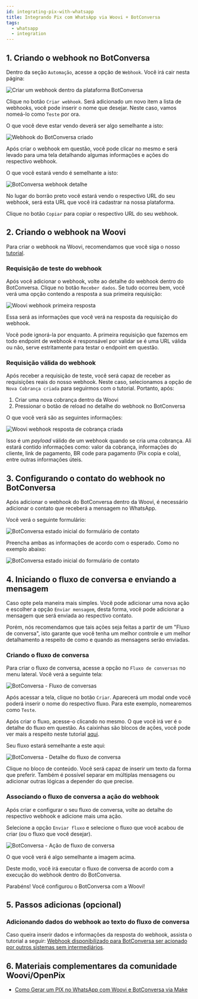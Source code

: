 ```yaml
---
id: integrating-pix-with-whatsapp
title: Integrando Pix com WhatsApp via Woovi + BotConversa
tags:
  - whatsapp
  - integration
---
```


## 1. Criando o webhook no BotConversa

Dentro da seção `Automação`, acesse a opção de `Webhook`. Você irá cair nesta página:

![Criar um webhook dentro da plataforma BotConversa](/img/botconversa-create-webhook.png)

Clique no botão `Criar webhook`. Será adicionado um novo item a lista de webhooks,
você pode inserir o nome que desejar. Neste caso, vamos nomeá-lo como `Teste` por ora.

O que você deve estar vendo deverá ser algo semelhante a isto:

![Webhook do BotConversa criado](/img/botconversa-webhook-created.png)

Após criar o webhook em questão, você pode clicar no mesmo e será levado para uma tela
detalhando algumas informações e ações do respectivo webhook.

O que você estará vendo é semelhante a isto:

![BotConversa webhook detalhe](/img/botconversa-webhook-detail.png)

No lugar do borrão preto você estará vendo o respectivo URL do seu webhook, será esta
URL que você irá cadastrar na nossa plataforma.

Clique no botão `Copiar` para copiar o respectivo URL do seu webhook.

## 2. Criando o webhook na Woovi

Para criar o webhook na Woovi, recomendamos que você siga o nosso 
[tutorial](/docs/webhook/platform/webhook-platform-api).

### Requisição de teste do webhook

Após você adicionar o webhook, volte ao detalhe do webhook dentro do BotConversa.
Clique no botão `Receber dados`. Se tudo ocorreu bem, você verá uma opção contendo
a resposta a sua primeira requisição:

![Woovi webhook primeira resposta](/img/botconversa-webhook-first-response.png)

Essa será as informações que você verá na resposta da requisição do webhook.

Você pode ignorá-la por enquanto. A primeira requisição que fazemos em todo endpoint
de webhook é responsável por validar se é uma URL válida ou não, serve estritamente
para testar o endpoint em questão.

### Requisição válida do webhook

Após receber a requisição de teste, você será capaz de receber as requisições reais
do nosso webhook. Neste caso, selecionamos a opção de `Nova Cobrança criada` para
seguirmos com o tutorial. Portanto, após:

1. Criar uma nova cobrança dentro da Woovi
2. Pressionar o botão de reload no detalhe do webhook no BotConversa

O que você verá são as seguintes informações:

![Woovi webhook resposta de cobrança criada](/img/botconversa-webhook-valid-response.png)

Isso é um _payload_ válido de um webhook quando se cria uma cobrança. Ali estará contido informações
como: valor da cobrança, informações do cliente, link de pagamento, BR code para pagamento (Pix copia e cola),
entre outras informações úteis.

## 3. Configurando o contato do webhook no BotConversa

Após adicionar o webhook do BotConversa dentro da Woovi, é necessário adicionar o contato
que receberá a mensagem no WhatsApp.

Você verá o seguinte formulário:

![BotConversa estado inicial do formulário de contato](/img/botconversa-webhook-initial-form-contact.png)

Preencha ambas as informações de acordo com o esperado. Como no exemplo abaixo:

![BotConversa estado inicial do formulário de contato](/img/botconversa-webhook-filled-form-contact.png)

## 4. Iniciando o fluxo de conversa e enviando a mensagem

Caso opte pela maneira mais simples. Você pode adicionar uma nova ação e escolher a opção `Enviar mensagem`,
desta forma, você pode adicionar a mensagem que será enviada ao respectivo contato.

Porém, nós recomendamos que tais ações seja feitas a partir de um "Fluxo de conversa", isto garante
que você tenha um melhor controle e um melhor detalhamento a respeito de como e quando as mensagens
serão enviadas.

### Criando o fluxo de conversa

Para criar o fluxo de conversa, acesse a opção no `Fluxo de conversas` no menu lateral.
Você verá a seguinte tela:

![BotConversa - Fluxo de conversas](/img/botconversa-conversation-flow-screen.png)

Após acessar a tela, clique no botão `Criar`. Aparecerá um modal onde você poderá inserir o nome do
respectivo fluxo. Para este exemplo, nomearemos como `Teste`.

Após criar o fluxo, acesse-o clicando no mesmo. O que você irá ver é o detalhe do fluxo em questão.
As caixinhas são blocos de ações, você pode ver mais a respeito neste tutorial [aqui](https://ajuda.botconversa.com.br/construtor-de-fluxos-botconversa/fluxos-de-conversa/o-que-e-um-bloco-de-conteudo).

Seu fluxo estará semelhante a este aqui:

![BotConversa - Detalhe do fluxo de conversa](/img/botconversa-conversation-detail.png)

Clique no bloco de conteúdo. Você será capaz de inserir um texto da forma que preferir.
Também é possível separar em múltiplas mensagens ou adicionar outras lógicas a depender
do que precise.

### Associando o fluxo de conversa a ação do webhook

Após criar e configurar o seu fluxo de conversa, volte ao detalhe do respectivo webhook
e adicione mais uma ação.

Selecione a opção `Enviar fluxo` e selecione o fluxo que você acabou de criar (ou o
fluxo que você desejar).

![BotConversa - Ação de fluxo de conversa](/img/botconversa-webhook-flow-action.png)

O que você verá é algo semelhante a imagem acima.

Deste modo, você irá executar o fluxo de conversa de acordo com a execução do webhook
dentro do BotConversa.

Parabéns! Você configurou o BotConversa com a Woovi!

## 5. Passos adicionas (opcional)

### Adicionando dados do webhook ao texto do fluxo de conversa

Caso queira inserir dados e informações da resposta do webhook, assista o tutorial a seguir: 
[Webhook disponibilizado para BotConversa ser acionado por outros sistemas sem intermediários](https://us06web.zoom.us/rec/play/3Xj5dcuBRDULOApuSKMPgwJa4eCmjzHkyBwRXvgR4OHDKq2FZwyiE-YZ3Rweygr4qn8kOOo74Zcyffc7.6-YttRdjMSm1VdNm?startTime=1664975296000&_x_zm_rtaid=PZVKWRNiRkeAYNHwBjDPnA.1673398847814.5bd6a02e3760d79e2115e1c2c8286b28&_x_zm_rhtaid=589).

## 6. Materiais complementares da comunidade Woovi/OpenPix

- [Como Gerar um PIX no WhatsApp com Woovi e BotConversa via Make](https://www.youtube.com/watch?v=5wdp1lCwyYY)
